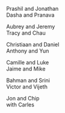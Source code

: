 Prashil and Jonathan  
Dasha and Pranava  

Aubrey and Jeremy  
Tracy and Chau  

Christiaan and Daniel  
Anthony and Yun  

Camille and Luke  
Jaime and Mike  

Bahman and Srini  
Victor and Vijeth  

Jon and Chip  
 with Carles  
  